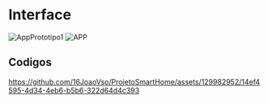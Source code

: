# Interface

![AppPrototipo1](https://github.com/16JoaoVso/ProjetoSmartHome/assets/129982952/6bf7888c-b043-43ad-97b1-86d2bd493918)
![APP](https://github.com/16JoaoVso/ProjetoSmartHome/assets/129982952/72a9ad4f-918d-4817-9fb5-36f3b368cdb7)

## Codigos


https://github.com/16JoaoVso/ProjetoSmartHome/assets/129982952/14ef4595-4d34-4eb6-b5b6-322d64d4c393

